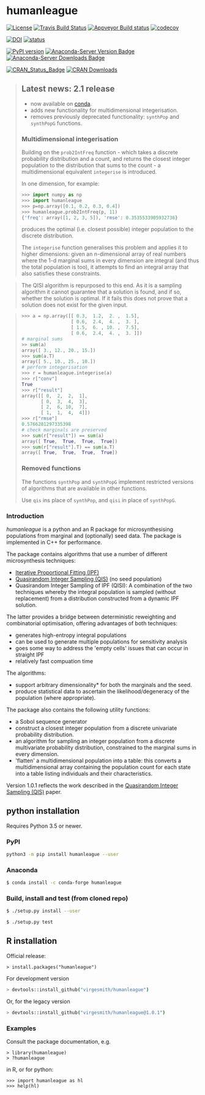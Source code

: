 # humanleague

[![License](https://img.shields.io/github/license/mashape/apistatus.svg)](https://opensource.org/licenses/MIT)
[![Travis Build Status](https://travis-ci.org/virgesmith/humanleague.png?branch=master)](https://travis-ci.org/virgesmith/humanleague)
[![Appveyor Build status](https://ci.appveyor.com/api/projects/status/x9oypgryt21ndc3p?svg=true)](https://ci.appveyor.com/project/virgesmith/humanleague)
[![codecov](https://codecov.io/gh/virgesmith/humanleague/branch/master/graph/badge.svg)](https://codecov.io/gh/virgesmith/humanleague)

[![DOI](https://zenodo.org/badge/DOI/10.5281/zenodo.1116318.svg)](https://doi.org/10.5281/zenodo.1116318)
[![status](https://joss.theoj.org/papers/d5aaf6e1c2efed431c506762622473b4/status.svg)](https://joss.theoj.org/papers/d5aaf6e1c2efed431c506762622473b4)

[![PyPI version](https://badge.fury.io/py/humanleague.svg)](https://badge.fury.io/py/humanleague)
[![Anaconda-Server Version Badge](https://anaconda.org/conda-forge/humanleague/badges/version.svg)](https://anaconda.org/conda-forge/ukcensusapi)
[![Anaconda-Server Downloads Badge](https://anaconda.org/conda-forge/humanleague/badges/downloads.svg)](https://anaconda.org/conda-forge/ukcensusapi)

[![CRAN\_Status\_Badge](https://www.r-pkg.org/badges/version/humanleague)](https://CRAN.R-project.org/package=humanleague)
[![CRAN Downloads](https://cranlogs.r-pkg.org/badges/grand-total/humanleague?color=black)](https://cran.r-project.org/package=humanleague)

> ## Latest news: 2.1 release
> - now available on [conda](https://conda.io/docs/index.html). 
> - adds new functionality for multidimensional integerisation. 
> - removes previously deprecated functionality: `synthPop` and `synthPopG` functions.
> ### Multidimensional integerisation
> Building on the `prob2IntFreq` function - which takes a discrete probability distribution and a count, and returns the closest integer population to the distribution that sums to the count - a multidimensional equivalent `integerise` is introduced.
> 
> In one dimension, for example:
> ```python
> >>> import numpy as np
> >>> import humanleague
> >>> p=np.array([0.1, 0.2, 0.3, 0.4])
> >>> humanleague.prob2IntFreq(p, 11)
> {'freq': array([1, 2, 3, 5]), 'rmse': 0.3535533905932736}
> ```
> produces the optimal (i.e. closest possible) integer population to the discrete distribution.
>  
> The `integerise` function generalises this problem and applies it to higher dimensions: given an n-dimensional array of real numbers where the 1-d marginal sums in every dimension are integral (and thus the total population is too), it attempts to find an integral array that also satisfies these constraints. 

> The QISI algorithm is repurposed to this end. As it is a sampling algorithm it cannot guarantee that a solution is found, and if so, whether the solution is optimal. If it fails this does not prove that a solution does not exist for the given input.

> ```python
> >>> a = np.array([[ 0.3,  1.2,  2. ,  1.5],
>                   [ 0.6,  2.4,  4. ,  3. ],
>                   [ 1.5,  6. , 10. ,  7.5],
>                   [ 0.6,  2.4,  4. ,  3. ]])
> # marginal sums
> >> sum(a)
> array([ 3., 12., 20., 15.])
> >>> sum(a.T)
> array([ 5., 10., 25., 10.])
> # perform integerisation
> >>> r = humanleague.integerise(a)
> >>> r["conv"]
> True
> >>> r["result"]
> array([[ 0,  2,  2,  1],
>        [ 0,  3,  4,  3],
>        [ 2,  6, 10,  7],
>        [ 1,  1,  4,  4]])
> >>> r["rmse"]
> 0.5766281297335398
> # check marginals are preserved
> >>> sum(r["result"]) == sum(a)
> array([ True,  True,  True,  True])
> >>> sum(r["result"].T) == sum(a.T)
> array([ True,  True,  True,  True])
> ```
>
> ### Removed functions
> The functions `synthPop` and `synthPopG` implement restricted versions of algorithms that are available in other functions.
>
> Use `qis` ins place of `synthPop`, and `qisi` in place of `synthPopG`.

### Introduction

*humanleague* is a python and an R package for microsynthesising populations from marginal and (optionally) seed data. The package is implemented in C++ for performance.

The package contains algorithms that use a number of different microsynthesis techniques:
- [Iterative Proportional Fitting (IPF)](https://en.wikipedia.org/wiki/Iterative_proportional_fitting)
- [Quasirandom Integer Sampling (QIS)](http://jasss.soc.surrey.ac.uk/20/4/14.html) (no seed population)
- Quasirandom Integer Sampling of IPF (QISI): A combination of the two techniques whereby the integral population is sampled (without replacement) from a distribution constructed from a dynamic IPF solution.

The latter provides a bridge between deterministic reweighting and combinatorial optimisation, offering advantages of both techniques:
- generates high-entropy integral populations 
- can be used to generate multiple populations for sensitivity analysis
- goes some way to address the 'empty cells' issues that can occur in straight IPF
- relatively fast compuation time

The algorithms: 
- support arbitrary dimensionality* for both the marginals and the seed.
- produce statistical data to ascertain the likelihood/degeneracy of the population (where appropriate).

The package also contains the following utility functions:
- a Sobol sequence generator
- construct a closest integer population from a discrete univariate probability distribution.
- an algorithm for sampling an integer population from a discrete multivariate probability distribution, constrained to the marginal sums in every dimension.
- 'flatten' a multidimensional population into a table: this converts a multidimensional array containing the population count for each state into a table listing individuals and their characteristics. 

Version 1.0.1 reflects the work described in the [Quasirandom Integer Sampling (QIS)](http://jasss.soc.surrey.ac.uk/20/4/14.html) paper.

## python installation
Requires Python 3.5 or newer. 
### PyPI
```bash
python3 -m pip install humanleague --user
```
### Anaconda
```bash
$ conda install -c conda-forge humanleague
```
### Build, install and test (from cloned repo)
```bash
$ ./setup.py install --user
```
```bash
$ ./setup.py test
```
## R installation
Official release:
```
> install.packages("humanleague")
```
For development version
```bash
> devtools::install_github("virgesmith/humanleague")
```
Or, for the legacy version
```bash
> devtools::install_github("virgesmith/humanleague@1.0.1")
```

### Examples

Consult the package documentation, e.g.
```
> library(humanleague)
> ?humanleague
```
in R, or for python:
```
>>> import humanleague as hl
>>> help(hl)
```
